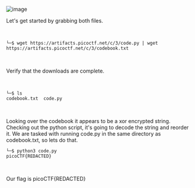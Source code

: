 ![image](https://github.com/jowp-code/ctf/assets/121969489/390349b4-1f8a-4cab-bba0-afcd65515b77)
<br>
<p>Let's get started by grabbing both files.</p>
<br>

```shell
└─$ wget https://artifacts.picoctf.net/c/3/code.py | wget https://artifacts.picoctf.net/c/3/codebook.txt
```
<br>
<p>Verify that the downloads are complete.</p>
<br>

```shell
└─$ ls
codebook.txt  code.py
```
<br>
<p>Looking over the codebook it appears to be a xor encrypted string. Checking out the python script, it's going to decode the string and reorder it. We are tasked with running code.py in the same directory as codebook.txt, so lets do that.</p>

```shell
└─$ python3 code.py      
picoCTF{REDACTED}
```
<br>
<p>Our flag is picoCTF{REDACTED}</p>

